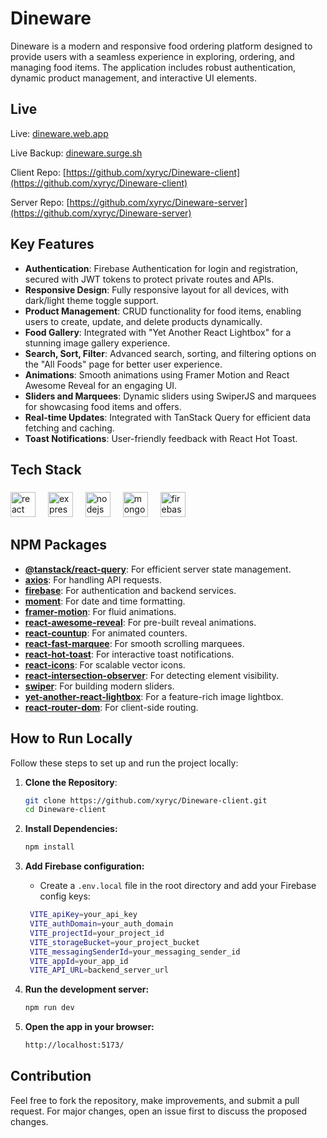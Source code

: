 # Dineware

Dineware is a modern and responsive food ordering platform designed to provide users with a seamless experience in exploring, ordering, and managing food items. The application includes robust authentication, dynamic product management, and interactive UI elements.

## Live

Live: [dineware.web.app](https://dineware.web.app)

Live Backup: [dineware.surge.sh](https://dineware.surge.sh)

Client Repo: [https://github.com/xyryc/Dineware-client](https://github.com/xyryc/Dineware-client)

Server Repo: [https://github.com/xyryc/Dineware-server](https://github.com/xyryc/Dineware-server)

## Key Features

- **Authentication**: Firebase Authentication for login and registration, secured with JWT tokens to protect private routes and APIs.
- **Responsive Design**: Fully responsive layout for all devices, with dark/light theme toggle support.
- **Product Management**: CRUD functionality for food items, enabling users to create, update, and delete products dynamically.
- **Food Gallery**: Integrated with "Yet Another React Lightbox" for a stunning image gallery experience.
- **Search, Sort, Filter**: Advanced search, sorting, and filtering options on the "All Foods" page for better user experience.
- **Animations**: Smooth animations using Framer Motion and React Awesome Reveal for an engaging UI.
- **Sliders and Marquees**: Dynamic sliders using SwiperJS and marquees for showcasing food items and offers.
- **Real-time Updates**: Integrated with TanStack Query for efficient data fetching and caching.
- **Toast Notifications**: User-friendly feedback with React Hot Toast.

## Tech Stack

###

<div align="left">
  <img src="https://skillicons.dev/icons?i=react" height="40" alt="react logo"  />
  <img width="12" />
  <img src="https://skillicons.dev/icons?i=express" height="40" alt="express logo"  />
  <img width="12" />
  <img src="https://skillicons.dev/icons?i=nodejs" height="40" alt="nodejs logo"  />
  <img width="12" />
  <img src="https://skillicons.dev/icons?i=mongodb" height="40" alt="mongodb logo"  />
  <img width="12" />
  <img src="https://skillicons.dev/icons?i=firebase" height="40" alt="firebase logo"  />
</div>

###

## NPM Packages

- **[@tanstack/react-query](https://tanstack.com/query)**: For efficient server state management.
- **[axios](https://axios-http.com/)**: For handling API requests.
- **[firebase](https://firebase.google.com/)**: For authentication and backend services.
- **[moment](https://momentjs.com/)**: For date and time formatting.
- **[framer-motion](https://www.framer.com/motion/)**: For fluid animations.
- **[react-awesome-reveal](https://react-awesome-reveal.vercel.app/)**: For pre-built reveal animations.
- **[react-countup](https://react-countup.vercel.app/)**: For animated counters.
- **[react-fast-marquee](https://www.react-fast-marquee.com/)**: For smooth scrolling marquees.
- **[react-hot-toast](https://react-hot-toast.com/)**: For interactive toast notifications.
- **[react-icons](https://react-icons.github.io/react-icons/)**: For scalable vector icons.
- **[react-intersection-observer](https://github.com/thebuilder/react-intersection-observer)**: For detecting element visibility.
- **[swiper](https://swiperjs.com/)**: For building modern sliders.
- **[yet-another-react-lightbox](https://github.com/igordanchenko/yet-another-react-lightbox)**: For a feature-rich image lightbox.
- **[react-router-dom](https://reactrouter.com/)**: For client-side routing.

## How to Run Locally

Follow these steps to set up and run the project locally:

1. **Clone the Repository**:
   ```bash
   git clone https://github.com/xyryc/Dineware-client.git
   cd Dineware-client
   ```
2. **Install Dependencies:**
   ```bash
   npm install
   ```
3. **Add Firebase configuration:**

   - Create a `.env.local` file in the root directory and add your Firebase config keys:

   ```bash
    VITE_apiKey=your_api_key
    VITE_authDomain=your_auth_domain
    VITE_projectId=your_project_id
    VITE_storageBucket=your_project_bucket
    VITE_messagingSenderId=your_messaging_sender_id
    VITE_appId=your_app_id
    VITE_API_URL=backend_server_url
   ```

4. **Run the development server:**
   ```bash
   npm run dev
   ```
5. **Open the app in your browser:**
   ```bash
   http://localhost:5173/
   ```

## Contribution

Feel free to fork the repository, make improvements, and submit a pull request. For major changes, open an issue first to discuss the proposed changes.
